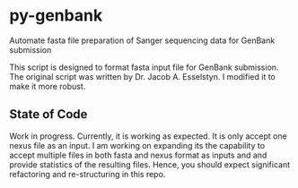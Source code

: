 # py-genbank
Automate fasta file preparation of Sanger sequencing data for GenBank submission 

This script is designed to format fasta input file for GenBank submission. The original script was written by Dr. Jacob A. Esselstyn. I modified it to make it more robust. 

## State of Code
Work in progress. Currently, it is working as expected. It is only accept one nexus file as an input. I am working on expanding its the capability to accept multiple files in both fasta and nexus format as inputs and and provide statistics of the resulting files. Hence, you should expect significant refactoring and re-structuring in this repo.



